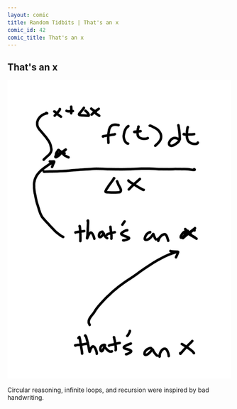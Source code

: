 ```yaml
---
layout: comic
title: Random Tidbits | That's an x
comic_id: 42
comic_title: That's an x
---
```


## That's an x

![](/assets/images/42.png)

Circular reasoning, infinite loops, and recursion were inspired by bad handwriting.

